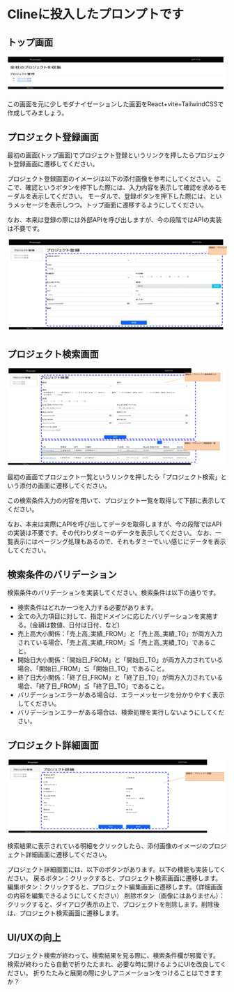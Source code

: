 # Clineに投入したプロンプトです

## トップ画面

![top](./pics/01_top.png)

この画面を元に少しモダナイゼーションした画面をReact+vite+TailwindCSSで作成してみましょう。

## プロジェクト登録画面

最初の画面(トップ画面)でプロジェクト登録というリンクを押したらプロジェクト登録画面に遷移してください。

プロジェクト登録画面のイメージは以下の添付画像を参考にしてください。
ここで、確認というボタンを押下した際には、入力内容を表示して確認を求めるモーダルを表示してください。
モーダルで、登録ボタンを押下した際には、というメッセージを表示しつつ。トップ画面に遷移するようにしてください。

なお、本来は登録の際には外部APIを呼び出しますが、今の段階ではAPIの実装は不要です。

![register](./pics/02_register.png)

## プロジェクト検索画面

![search](./pics/03_search.png)

最初の画面でプロジェクト一覧というリンクを押したら「プロジェクト検索」という添付の画面に遷移してください。

この検索条件入力の内容を用いて、プロジェクト一覧を取得して下部に表示してください。

なお、本来は実際にAPIを呼び出してデータを取得しますが、今の段階ではAPIの実装は不要です。その代わりダミーのデータを表示してください。
なお、一覧表示にはページング処理もあるので、それもダミーでいい感じにデータを表示してください。

## 検索条件のバリデーション

検索条件のバリデーションを実装してください。検索条件は以下の通りです。

- 検索条件はどれか一つを入力する必要があります。
- 全ての入力項目に対して、指定ドメインに応じたバリデーションを実施する。(金額は数値、日付は日付、など)
- 売上高大小関係：「売上高_実績_FROM」と「売上高_実績_TO」が両方入力されている場合、「売上高_実績_FROM」≦「売上高_実績_TO」であること。
- 開始日大小関係：「開始日_FROM」と「開始日_TO」が両方入力されている場合、「開始日_FROM」≦「開始日_TO」であること。
- 終了日大小関係：「終了日_FROM」と「終了日_TO」が両方入力されている場合、「終了日_FROM」≦「終了日_TO」であること。
- バリデーションエラーがある場合は、エラーメッセージを分かりやすく表示してください。
- バリデーションエラーがある場合は、検索処理を実行しないようにしてください。

## プロジェクト詳細画面

![detail](./pics/04_detail.png)

検索結果に表示されている明細をクリックしたら、添付画像のイメージのプロジェクト詳細画面に遷移してください。

プロジェクト詳細画面には、以下のボタンがあります。以下の機能も実装してください。
戻るボタン：クリックすると、プロジェクト検索画面に遷移します。
編集ボタン：クリックすると、プロジェクト編集画面に遷移します。（詳細画面の内容を編集できるようにしてください）
削除ボタン（画像にはありません）：クリックすると、ダイアログ表示の上で、プロジェクトを削除します。削除後は、プロジェクト検索画面に遷移します。

## UI/UXの向上

プロジェクト検索が終わって、検索結果を見る際に、検索条件欄が邪魔です。
検索が終わったら自動で折りたたまれ、必要な時に開けるようにUIを改良してください。
折りたたみと展開の際に少しアニメーションをつけることはできますか？
